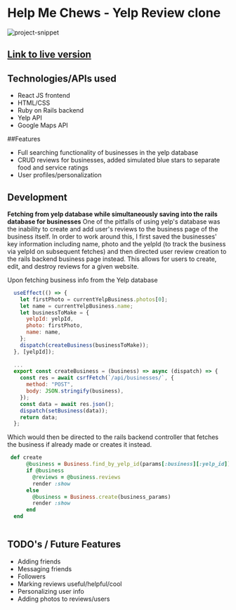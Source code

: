 # Help Me Chews - Yelp Review clone

![project-snippet]([https://github.com/sungyotkim/Dif-fur-ent-Oppawtunity-Pet-Adoptions-And-Fosters/blob/main/github-assets/projectDemo.gif](https://github.com/sungyotkim/help-me-chews/blob/main/github_assets/snippet.PNG))

## [Link to live version](https://help-me-chews.herokuapp.com/) 

## Technologies/APIs used
- React JS frontend
- HTML/CSS
- Ruby on Rails backend
- Yelp API
- Google Maps API

##Features
- Full searching functionality of businesses in the yelp database
- CRUD reviews for businesses, added simulated blue stars to separate food and service ratings
- User profiles/personalization

## Development
**Fetching from yelp database while simultaneously saving into the rails database for businesses**
One of the pitfalls of using yelp's database was the inability to create and add user's reviews to the business page of the business itself. In order to work around this, I first saved the businesses' key information including name, photo and the yelpId (to track the business via yelpId on subsequent fetches) and then directed user review creation to the rails backend business page instead. This allows for users to create, edit, and destroy reviews for a given website. 

Upon fetching business info from the Yelp database
```javascript
  useEffect(() => {
    let firstPhoto = currentYelpBusiness.photos[0];
    let name = currentYelpBusiness.name;
    let businessToMake = {
      yelpId: yelpId,
      photo: firstPhoto,
      name: name,
    };
    dispatch(createBusiness(businessToMake));
  }, [yelpId]);
  
  ...
  export const createBusiness = (business) => async (dispatch) => {
    const res = await csrfFetch(`/api/businesses/`, {
      method: "POST",
      body: JSON.stringify(business),
    });
    const data = await res.json();
    dispatch(setBusiness(data));
    return data;
  };
```
Which would then be directed to the rails backend controller that fetches the business if already made or creates it instead.
``` ruby
 def create
      @business = Business.find_by_yelp_id(params[:business][:yelp_id])
      if @business
        @reviews = @business.reviews
        render :show
      else
        @business = Business.create(business_params)
        render :show
      end
  end
```

```javascript

```

## TODO's / Future Features
- Adding friends
- Messaging friends
- Followers
- Marking reviews useful/helpful/cool
- Personalizing user info
- Adding photos to reviews/users
